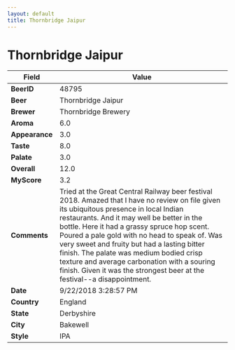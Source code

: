```yaml
---
layout: default
title: Thornbridge Jaipur
---
```


# Thornbridge Jaipur

| Field         | Value     |
|---------------|-----------|
| **BeerID** | 48795 |
| **Beer** | Thornbridge Jaipur |
| **Brewer** | Thornbridge Brewery |
| **Aroma** | 6.0 |
| **Appearance** | 3.0 |
| **Taste** | 8.0 |
| **Palate** | 3.0 |
| **Overall** | 12.0 |
| **MyScore** | 3.2 |
| **Comments** | Tried at the Great Central Railway beer festival 2018. Amazed that I have no review on file given its ubiquitous presence in local Indian restaurants. And it may well be better in the bottle. Here it had a grassy spruce hop scent. Poured a pale gold with no head to speak of. Was very sweet and fruity but had a lasting bitter finish. The palate was medium bodied crisp texture and average carbonation with a souring finish. Given it was the strongest beer at the festival&#045;&#045;a disappointment. |
| **Date** | 9/22/2018 3:28:57 PM |
| **Country** | England |
| **State** | Derbyshire |
| **City** | Bakewell |
| **Style** | IPA |
